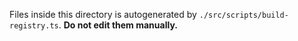 Files inside this directory is autogenerated by `./src/scripts/build-registry.ts`. **Do not edit them manually.**
